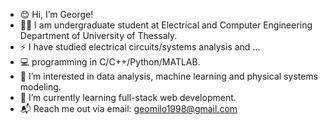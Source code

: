 - 😊 Hi, I’m George!
- 🧑‍🎓 I am undergraduate student at Electrical and Computer Engineering Department of University of Thessaly.
- ⚡ I have studied electrical circuits/systems analysis and ...
- 💻 programming in C/C++/Python/MATLAB.
- 👀 I’m interested in data analysis, machine learning and physical systems modeling.
- 🌱 I’m currently learning full-stack web development.
- 📬 Reach me out via email: geomilo1998@gmail.com

<!---
Gemyl/Gemyl is a ✨ special ✨ repository because its `README.md` (this file) appears on your GitHub profile.
You can click the Preview link to take a look at your changes.
--->
